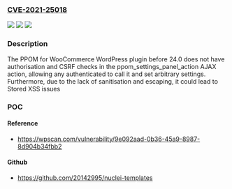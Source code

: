 ### [CVE-2021-25018](https://cve.mitre.org/cgi-bin/cvename.cgi?name=CVE-2021-25018)
![](https://img.shields.io/static/v1?label=Product&message=PPOM%20for%20WooCommerce&color=blue)
![](https://img.shields.io/static/v1?label=Version&message=24.0%20&color=brightgreen)
![](https://img.shields.io/static/v1?label=Vulnerability&message=CWE-862%20Missing%20Authorization&color=brightgreen)

### Description

The PPOM for WooCommerce WordPress plugin before 24.0 does not have authorisation and CSRF checks in the ppom_settings_panel_action AJAX action, allowing any authenticated to call it and set arbitrary settings. Furthermore, due to the lack of sanitisation and escaping, it could lead to Stored XSS issues

### POC

#### Reference
- https://wpscan.com/vulnerability/9e092aad-0b36-45a9-8987-8d904b34fbb2

#### Github
- https://github.com/20142995/nuclei-templates

